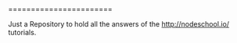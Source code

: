 
=======================

Just a Repository to hold all the answers of the http://nodeschool.io/ tutorials.
